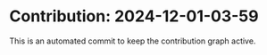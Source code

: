 # Contribution: 2024-12-01-03-59
This is an automated commit to keep the contribution graph active.
